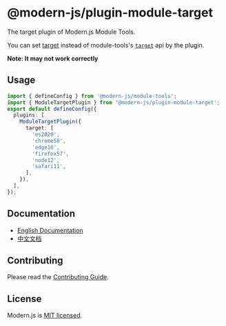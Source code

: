 # @modern-js/plugin-module-target

The target plugin of Modern.js Module Tools.

You can set [target](https://esbuild.github.io/api/#target) instead of module-tools's [`target`](https://edenx.bytedance.net/module-tools/en/api/config/build-config.html#target) api by the plugin.

**Note: It may not work correctly**

## Usage

```ts
import { defineConfig } from '@modern-js/module-tools';
import { ModuleTargetPlugin } from '@modern-js/plugin-module-target';
export default defineConfig({
  plugins: [
    ModuleTargetPlugin({
      target: [
        'es2020',
        'chrome58',
        'edge16',
        'firefox57',
        'node12',
        'safari11',
      ],
    }),
  ],
});
```

## Documentation

- [English Documentation](https://modernjs.dev/module-tools/en)
- [中文文档](https://modernjs.dev/module-tools/)

## Contributing

Please read the [Contributing Guide](https://github.com/modern-js-dev/modern.js/blob/main/CONTRIBUTING.md).

## License

Modern.js is [MIT licensed](https://github.com/modern-js-dev/modern.js/blob/main/LICENSE).
